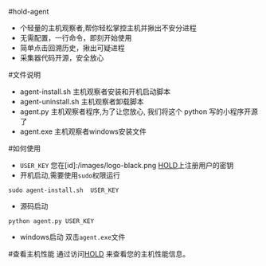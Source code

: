 #hold-agent
* 个轻量的主机观察者,帮你轻松掌控主机并揪出不安分进程
* 无需配置，一行命令，即刻开始使用
* 简单点击回溯历史，揪出可疑进程
* 采集器代码开源，安全放心

#文件说明
* agent-install.sh 主机观察者安装和开机启动脚本
* agent-uninstall.sh 主机观察者卸载脚本
* agent.py 主机观察者程序,为了让您放心, 我们将这个 python 写的小程序开源了
* agent.exe 主机观察者windows安装文件

#如何使用
* `USER_KEY` 您在[id]:/images/logo-black.png [HOLD](http://highwe.net/hostList)上注册用户的密钥
* 开机启动,需要使用`sudo`权限运行
<pre>
<code>sudo agent-install.sh  USER_KEY
</code></pre>
* 源码启动
<pre>
<code>python agent.py USER_KEY</code>
</pre>
* windows启动 双击`agent.exe`文件

#查看主机性能
通过访问[HOLD](http://highwe.net/hostList) 来查看您的主机性能信息。
